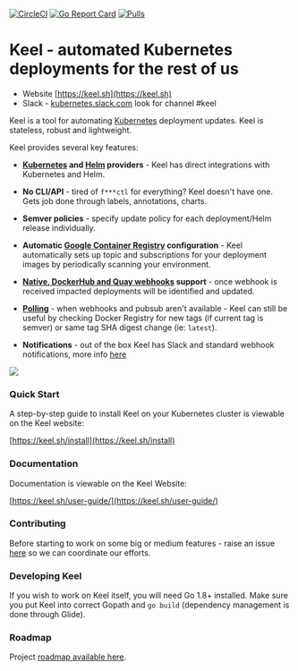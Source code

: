 [![CircleCI](https://circleci.com/gh/rusenask/keel/tree/master.svg?style=shield&circle-token=0239846a42cfa188de531058b9a2116a4b8600d8)](https://hub.docker.com/r/karolisr/keel/) [![Go Report Card](https://goreportcard.com/badge/github.com/rusenask/keel)](https://goreportcard.com/report/github.com/rusenask/keel) [![Pulls](https://img.shields.io/docker/pulls/karolisr/keel.svg)](https://img.shields.io/docker/pulls/karolisr/keel.svg)

# Keel - automated Kubernetes deployments for the rest of us

* Website [https://keel.sh](https://keel.sh)
* Slack - [kubernetes.slack.com](https://kubernetes.slack.com) look for channel #keel

Keel is a tool for automating [Kubernetes](https://kubernetes.io/) deployment updates. Keel is stateless, robust and lightweight.

Keel provides several key features:

* __[Kubernetes](https://kubernetes.io/) and [Helm](https://helm.sh) providers__ - Keel has direct integrations with Kubernetes and Helm.

* __No CLI/API__ - tired of `f***ctl` for everything? Keel doesn't have one. Gets job done through labels, annotations, charts.

* __Semver policies__ - specify update policy for each deployment/Helm release individually.

* __Automatic [Google Container Registry](https://cloud.google.com/container-registry/) configuration__ - Keel automatically sets up topic and subscriptions for your deployment images by periodically scanning your environment.

* __[Native, DockerHub and Quay webhooks](https://keel.sh/user-guide/triggers/#webhooks) support__ -  once webhook is received impacted deployments will be identified and updated.

*  __[Polling](https://keel.sh/user-guide/#polling-deployment-example)__ - when webhooks and pubsub aren't available - Keel can still be useful by checking Docker Registry for new tags (if current tag is semver) or same tag SHA digest change (ie: `latest`).

* __Notifications__ - out of the box Keel has Slack and standard webhook notifications, more info [here](https://keel.sh/user-guide/#notifications)

<img src="https://keel.sh/images/keel-overview.png">

### Quick Start

A step-by-step guide to install Keel on your Kubernetes cluster is viewable on the Keel website:

[https://keel.sh/install](https://keel.sh/install)

### Documentation

Documentation is viewable on the Keel Website:

[https://keel.sh/user-guide/](https://keel.sh/user-guide/)


### Contributing

Before starting to work on some big or medium features - raise an issue [here](https://github.com/rusenask/keel/issues) so we can coordinate our efforts.

### Developing Keel

If you wish to work on Keel itself, you will need Go 1.8+ installed. Make sure you put Keel into correct Gopath and `go build` (dependency management is done through Glide). 

### Roadmap

Project [roadmap available here](https://github.com/rusenask/keel/wiki/Roadmap).

